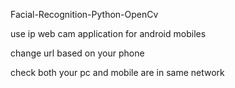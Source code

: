 Facial-Recognition-Python-OpenCv

use ip web cam application for android mobiles 

change url based on your phone

check both your pc and mobile are in same network
